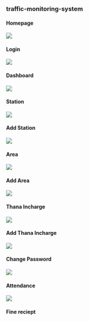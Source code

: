 ### traffic-monitoring-system

#### Homepage
<img src="https://i.ibb.co/3zNTSTs/image16.png" />

#### Login
<img src="https://i.ibb.co/wLLwvb8/image6.png" />

#### Dashboard
<img src="https://i.ibb.co/Khqbd9g/image19.png" />

#### Station
<img src="https://i.ibb.co/HKZn5xM/image18.png" />

#### Add Station
<img src="https://i.ibb.co/vYTFFCF/image3.png" />

#### Area
<img src="https://i.ibb.co/qjMfSVr/image1.png" />

#### Add Area
<img src="https://i.ibb.co/ZfmTDSy/image13.png" />

#### Thana Incharge
<img src="https://i.ibb.co/GRsx4XK/image12.png" />

#### Add Thana Incharge
<img src="https://i.ibb.co/2FpB0K1/image5.png" />

#### Change Password
<img src="https://i.ibb.co/gmk3xZx/image17.png" />

#### Attendance
<img src="https://i.ibb.co/Wcw8gb3/image11.png" />

#### Fine reciept
<ing src="https://i.ibb.co/n7BkFtJ/image7.png" />

